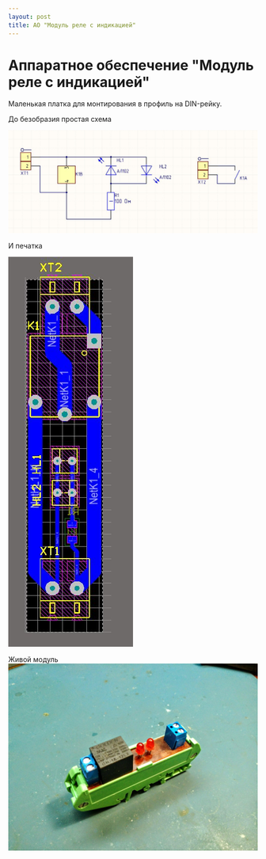 ```yaml
---
layout: post
title: АО "Модуль реле с индикацией"
---
```


# Аппаратное обеспечение "Модуль реле с индикацией"

Маленькая платка для монтирования в профиль на DIN-рейку.

До безобразия простая схема

![](\images\relayModule\SCH.JPG)

И печатка

![](\images\relayModule\PCB.JPG)

Живой модуль
![](\images\relayModule\REAL.JPG)

